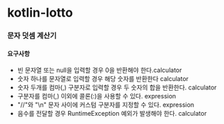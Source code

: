 # kotlin-lotto

### 문자 덧셈 계산기

#### 요구사항

- 빈 문자열 또는 null을 입력할 경우 0을 반환해야 한다.calculator
- 숫자 하나를 문자열로 입력할 경우 해당 숫자를 반환한다 calculator
- 숫자 두개를 컴마(,) 구분자로 입력할 경우 두 숫자의 합을 반환한다. calculator
- 구분자를 컴마(,) 이외에 콜론(:)을 사용할 수 있다. expression
- "//"와 "\n" 문자 사이에 커스텀 구분자를 지정할 수 있다. expression
- 음수를 전달할 경우 RuntimeException 예외가 발생해야 한다. calculator
